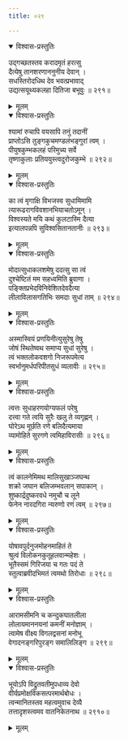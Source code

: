 ```yaml
---
title: ०२९

---
```

<div class="audioEmbed"  caption="सीतालक्ष्मी-वाचनम्" src="https://archive.org/download/nArAyaNIyam-shlokawise-audio/029/029_01.mp3"></div>
<details open><summary>विश्वास-प्रस्तुतिः</summary>

उद्गच्छतस्तव करादमृतं हरत्सु  
दैत्येषु तानशरणाननुनीय देवान् ।  
सधस्तिरोदधिथ देव भवत्प्रभावाद्  
उद्यत्सयूथ्यकलहा दितिजा बभूवुः ॥ २९१॥
</details>
<details><summary>मूलम्</summary>

उद्गच्छतस्तव करादमृतं हरत्सु  
दैत्येषु तानशरणाननुनीय देवान् ।  
सधस्तिरोदधिथ देव भवत्प्रभावाद्  
उद्यत्सयूथ्यकलहा दितिजा बभूवुः ॥ २९१॥
</details>



<div class="audioEmbed"  caption="सीतालक्ष्मी-वाचनम्" src="https://archive.org/download/nArAyaNIyam-shlokawise-audio/029/029_02.mp3"></div>
<details open><summary>विश्वास-प्रस्तुतिः</summary>

श्यामां रुचापि वयसापि तनुं तदानीं  
प्राप्तोऽसि तुङ्गकुचमण्डलंभङ्गुरां त्वम् ।  
पीयुषकुम्भकलहं परिमुच्य सर्वे  
तृष्णाकुलाः प्रतिययुस्त्वदुरोजकुम्भे ॥ २९२॥
</details>
<details><summary>मूलम्</summary>

श्यामां रुचापि वयसापि तनुं तदानीं  
प्राप्तोऽसि तुङ्गकुचमण्डलंभङ्गुरां त्वम् ।  
पीयुषकुम्भकलहं परिमुच्य सर्वे  
तृष्णाकुलाः प्रतिययुस्त्वदुरोजकुम्भे ॥ २९२॥
</details>



<div class="audioEmbed"  caption="सीतालक्ष्मी-वाचनम्" src="https://archive.org/download/nArAyaNIyam-shlokawise-audio/029/029_03.mp3"></div>
<details open><summary>विश्वास-प्रस्तुतिः</summary>

का त्वं मृगाक्षि विभजस्व सुधामिमामि  
त्यारूढरागविवशानभियाचतोऽमून् ।  
विश्वस्यते मयि कथं कुलटास्मि दैत्या  
इत्यालपन्नपि सुविश्वसितानतानीः ॥ २९३॥
</details>
<details><summary>मूलम्</summary>

का त्वं मृगाक्षि विभजस्व सुधामिमामि  
त्यारूढरागविवशानभियाचतोऽमून् ।  
विश्वस्यते मयि कथं कुलटास्मि दैत्या  
इत्यालपन्नपि सुविश्वसितानतानीः ॥ २९३॥
</details>



<div class="audioEmbed"  caption="सीतालक्ष्मी-वाचनम्" src="https://archive.org/download/nArAyaNIyam-shlokawise-audio/029/029_04.mp3"></div>
<details open><summary>विश्वास-प्रस्तुतिः</summary>

मोदात्सुधाकलशमेषु ददत्सु सा त्वं  
दुश्चेष्टितं मम सहध्वमिति ब्रुवाणा ।  
पङ्क्तिप्रभेदविनिवेशितदेवदैत्या  
लीलाविलासगतिभिः समदाः सुधां ताम् ॥ २९४॥
</details>
<details><summary>मूलम्</summary>

मोदात्सुधाकलशमेषु ददत्सु सा त्वं  
दुश्चेष्टितं मम सहध्वमिति ब्रुवाणा ।  
पङ्क्तिप्रभेदविनिवेशितदेवदैत्या  
लीलाविलासगतिभिः समदाः सुधां ताम् ॥ २९४॥
</details>



<div class="audioEmbed"  caption="सीतालक्ष्मी-वाचनम्" src="https://archive.org/download/nArAyaNIyam-shlokawise-audio/029/029_05.mp3"></div>
<details open><summary>विश्वास-प्रस्तुतिः</summary>

अस्मास्वियं प्रणयिनीत्युसुरेषु तेषु  
जोषं स्थितेष्वथ समाप्य सुधां सुरेषु ।  
त्वं भक्तलोकवशगो निजरूपमेत्य  
स्वर्भानुमर्धपरिपीतसुधं व्यलावीः ॥ २९५॥
</details>
<details><summary>मूलम्</summary>

अस्मास्वियं प्रणयिनीत्युसुरेषु तेषु  
जोषं स्थितेष्वथ समाप्य सुधां सुरेषु ।  
त्वं भक्तलोकवशगो निजरूपमेत्य  
स्वर्भानुमर्धपरिपीतसुधं व्यलावीः ॥ २९५॥
</details>



<div class="audioEmbed"  caption="सीतालक्ष्मी-वाचनम्" src="https://archive.org/download/nArAyaNIyam-shlokawise-audio/029/029_06.mp3"></div>
<details open><summary>विश्वास-प्रस्तुतिः</summary>

त्वत्तः सुधाहरणयोग्यफलं परेषु  
दत्त्वा गते त्वयि सुरैः खलु ते व्यगृह्णन् ।  
घोरेऽथ मूर्छति रणे बलिदैत्यमाया  
व्यामोहिते सुरगणे त्वमिहाविरासीः ॥ २९६॥
</details>
<details><summary>मूलम्</summary>

त्वत्तः सुधाहरणयोग्यफलं परेषु  
दत्त्वा गते त्वयि सुरैः खलु ते व्यगृह्णन् ।  
घोरेऽथ मूर्छति रणे बलिदैत्यमाया  
व्यामोहिते सुरगणे त्वमिहाविरासीः ॥ २९६॥
</details>



<div class="audioEmbed"  caption="सीतालक्ष्मी-वाचनम्" src="https://archive.org/download/nArAyaNIyam-shlokawise-audio/029/029_07.mp3"></div>
<details open><summary>विश्वास-प्रस्तुतिः</summary>

त्वं कालनेमिमथ मालिसुखाञ्जघन्थ  
शक्रो जघान बलिजम्भवलान् सपाकान् ।  
शुष्कार्द्रदुष्करवधे नमुचौ च लूने  
फेनेन नारदगिरा न्यरुणो रणं त्वम् ॥ २९७॥
</details>
<details><summary>मूलम्</summary>

त्वं कालनेमिमथ मालिसुखाञ्जघन्थ  
शक्रो जघान बलिजम्भवलान् सपाकान् ।  
शुष्कार्द्रदुष्करवधे नमुचौ च लूने  
फेनेन नारदगिरा न्यरुणो रणं त्वम् ॥ २९७॥
</details>



<div class="audioEmbed"  caption="सीतालक्ष्मी-वाचनम्" src="https://archive.org/download/nArAyaNIyam-shlokawise-audio/029/029_08.mp3"></div>
<details open><summary>विश्वास-प्रस्तुतिः</summary>

योषावपुर्दनुजमोहनमाहितं ते  
श्रुत्वं विलोकनकुतूहलवान्महेशः ।  
भूतैस्समं गिरिजया च गतः पदं ते  
स्तुत्वाब्रवीदभिमतं त्वमथो तिरोधाः ॥ २९८॥
</details>
<details><summary>मूलम्</summary>

योषावपुर्दनुजमोहनमाहितं ते  
श्रुत्वं विलोकनकुतूहलवान्महेशः ।  
भूतैस्समं गिरिजया च गतः पदं ते  
स्तुत्वाब्रवीदभिमतं त्वमथो तिरोधाः ॥ २९८॥
</details>



<div class="audioEmbed"  caption="सीतालक्ष्मी-वाचनम्" src="https://archive.org/download/nArAyaNIyam-shlokawise-audio/029/029_09.mp3"></div>
<details open><summary>विश्वास-प्रस्तुतिः</summary>

आरामसीमनि च कन्दुकघातलीला  
लोलायमाननयनां कमनीं मनोज्ञाम् ।  
त्वामेष वीक्ष्य विगलद्वसनां मनोभू  
वेगादनङ्गरिपुरङ्ग समालिलिङ्ग ॥ २९९॥
</details>
<details><summary>मूलम्</summary>

आरामसीमनि च कन्दुकघातलीला  
लोलायमाननयनां कमनीं मनोज्ञाम् ।  
त्वामेष वीक्ष्य विगलद्वसनां मनोभू  
वेगादनङ्गरिपुरङ्ग समालिलिङ्ग ॥ २९९॥
</details>



<div class="audioEmbed"  caption="सीतालक्ष्मी-वाचनम्" src="https://archive.org/download/nArAyaNIyam-shlokawise-audio/029/029_10.mp3"></div>
<details open><summary>विश्वास-प्रस्तुतिः</summary>

भूयोऽपि विद्रुतवतीमुपधाव्य देवो  
वीर्यप्रमोक्षविकसत्परमार्थबोधः ।  
त्वन्मानितस्तव महत्वमुवाच देव्यै  
तत्तादृशस्त्वमव वातनिकेतनाथ ॥ २९१०॥
</details>
<details><summary>मूलम्</summary>

भूयोऽपि विद्रुतवतीमुपधाव्य देवो  
वीर्यप्रमोक्षविकसत्परमार्थबोधः ।  
त्वन्मानितस्तव महत्वमुवाच देव्यै  
तत्तादृशस्त्वमव वातनिकेतनाथ ॥ २९१०॥
</details>

